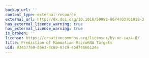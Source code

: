 ```yaml
---
backup_url: ''
content_type: external-resource
external_url: http://dx.doi.org/10.1016/S0092-8674(03)01018-3
has_external_licence_warning: true
has_external_license_warning: true
is_broken: ''
license: https://creativecommons.org/licenses/by-nc-sa/4.0/
title: Prediction of Mammalian MicroRNA Targets
uid: 93437760-86e3-4ca9-87c9-4bd74666124e
---
```

